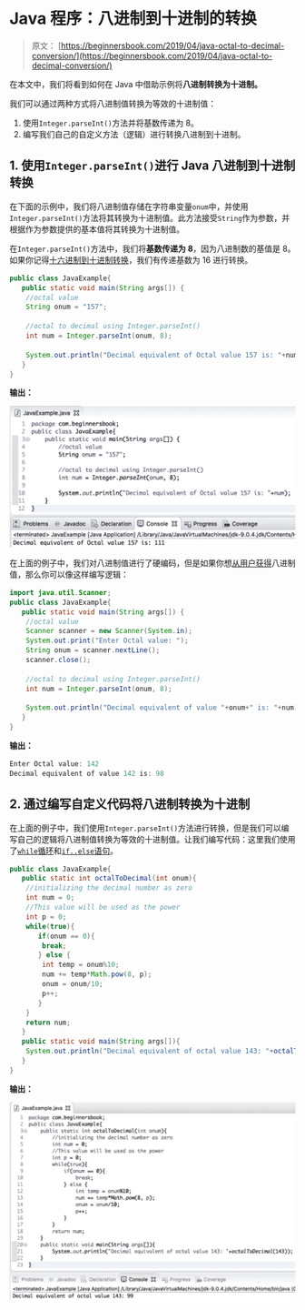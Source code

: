# Java 程序：八进制到十进制的转换

> 原文： [https://beginnersbook.com/2019/04/java-octal-to-decimal-conversion/](https://beginnersbook.com/2019/04/java-octal-to-decimal-conversion/)

在本文中，我们将看到如何在 Java 中借助示例将**八进制转换为十进制。**

我们可以通过两种方式将八进制值转换为等效的十进制值：

1.  使用`Integer.parseInt()`方法并将基数传递为 8。
2.  编写我们自己的自定义方法（逻辑）进行转换八进制到十进制。

## 1\. 使用`Integer.parseInt()`进行 Java 八进制到十进制转换

在下面的示例中，我们将八进制值存储在字符串变量`onum`中，并使用`Integer.parseInt()`方法将其转换为十进制值。此方法接受`String`作为参数，并根据作为参数提供的基本值将其转换为十进制值。

在`Integer.parseInt()`方法中，我们将**基数传递为 8**，因为八进制数的基值是 8。如果你记得[十六进制到十进制转换](https://beginnersbook.com/2019/04/java-hexadecimal-to-decimal-conversion/)，我们有传递基数为 16 进行转换。

```java
public class JavaExample{    
   public static void main(String args[]) {
	//octal value
	String onum = "157";

	//octal to decimal using Integer.parseInt()
	int num = Integer.parseInt(onum, 8);

	System.out.println("Decimal equivalent of Octal value 157 is: "+num);
   }
}
```

**输出：**

![Java octal to decimal conversion example](img/b06e64eb06d54b136f5e0795b21cc0cf.jpg)

在上面的例子中，我们对八进制值进行了硬编码，但是如果你想[从用户获得](https://beginnersbook.com/2014/07/java-program-to-get-input-from-user/)八进制值，那么你可以像这样编写逻辑：

```java
import java.util.Scanner;
public class JavaExample{    
   public static void main(String args[]) {
	//octal value
	Scanner scanner = new Scanner(System.in);
	System.out.print("Enter Octal value: ");
	String onum = scanner.nextLine();
	scanner.close();

	//octal to decimal using Integer.parseInt()
	int num = Integer.parseInt(onum, 8);

	System.out.println("Decimal equivalent of value "+onum+" is: "+num);
   }
}
```

**输出：**

```java
Enter Octal value: 142
Decimal equivalent of value 142 is: 98
```

## 2\. 通过编写自定义代码将八进制转换为十进制

在上面的例子中，我们使用`Integer.parseInt()`方法进行转换，但是我们可以编写自己的逻辑将八进制值转换为等效的十进制值。让我们编写代码：这里我们使用了[`while`循环](https://beginnersbook.com/2015/03/while-loop-in-java-with-examples/)和[`if..else`语句](https://beginnersbook.com/2017/08/if-else-statement-in-java/)。

```java
public class JavaExample{  
   public static int octalToDecimal(int onum){    
	//initializing the decimal number as zero 
	int num = 0;    
	//This value will be used as the power  
	int p = 0;      
	while(true){    
	   if(onum == 0){    
		break;    
	   } else {    
		int temp = onum%10;    
		num += temp*Math.pow(8, p);    
		onum = onum/10;    
		p++;    
	   }    
	}    
	return num;    
   }    
   public static void main(String args[]){        
	System.out.println("Decimal equivalent of octal value 143: "+octalToDecimal(143));       
   }
}
```

**输出：**

![Java octal to decimal conversion custom logic](img/af05cd6101cbccd094e90bc1f0d72d5c.jpg)
